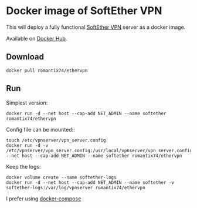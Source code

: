 # Docker image of SoftEther VPN

This will deploy a fully functional [SoftEther VPN](https://www.softether.org) server as a docker image.

Available on [Docker Hub](https://hub.docker.com/r/romantix74/ethervpn).

## Download

    docker pull romantix74/ethervpn

## Run


Simplest version:

    docker run -d --net host --cap-add NET_ADMIN --name softether romantix74/ethervpn

Config file can be mounted::

    touch /etc/vpnserver/vpn_server.config
    docker run -d -v /etc/vpnserver/vpn_server.config:/usr/local/vpnserver/vpn_server.config --net host --cap-add NET_ADMIN --name softether romantix74/ethervpn

Keep the logs:

    docker volume create --name softether-logs
    docker run -d --net host --cap-add NET_ADMIN --name softether -v softether-logs:/var/log/vpnserver romantix74/ethervpn

I prefer using [docker-compose](https://github.com/romantix74/ethervpn/blob/master/docker-compose.yml)
